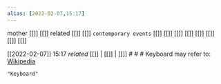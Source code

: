 ```yaml
---
alias: [2022-02-07,15:17]
---
```

 mother [[]] [[]]
 related [[]] [[]]
 `contemporary events` [[]] [[]] [[]] [[]] [[]] [[]] [[]] [[]]

[[2022-02-07]] 15:17 _related_ [[]] | [[]] | [[]] # # #
Keyboard may refer to:
[Wikipedia](https://en.wikipedia.org/wiki/Keyboard)


```query
"Keyboard"
```